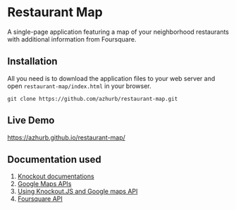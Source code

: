 # Restaurant Map

A single-page application featuring a map of your neighborhood restaurants with additional information from Foursquare.

## Installation

All you need is to download the application files to your web server and open `restaurant-map/index.html` in your browser.
```
git clone https://github.com/azhurb/restaurant-map.git
```

## Live Demo

https://azhurb.github.io/restaurant-map/

## Documentation used

1. [Knockout documentations](http://knockoutjs.com/documentation/introduction.html)
2. [Google Maps APIs](https://developers.google.com/maps/documentation/javascript/tutorial?hl=ru)
3. [Using Knockout.JS and Google maps API](https://stackoverflow.com/questions/32899466/using-knockout-js-and-google-maps-api)
4. [Foursquare API](https://developer.foursquare.com/docs/)

